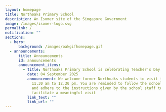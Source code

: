 ```yaml
---
layout: homepage
title: Northoaks Primary School
description: An Isomer site of the Singapore Government
image: /images/isomer-logo.svg
permalink: /
notification: ""
sections:
  - hero:
      background: /images/oakgifhomepage.gif
  - announcements:
      title: Announcements
      id: announcements
      announcement_items:
        - title: Northoaks Primary School is celebrating Teacher's Day on Thursday
          date: 04 September 2025
          announcement: We welcome former Northoaks students to visit the teachers from
            11.30 am to 12.30 pm. You are reminded to follow the school rules
            and adhere to the instructions given by the school staff to
            facilitate a meaningful visit
          link_text: ""
          link_url: ""
---
```

